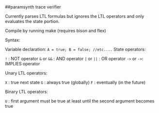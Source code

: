 ##paramsynth trace verifier

Currently parses LTL formulas but ignores the LTL operators and only evaluates the state portion.

Compile by running make (requires bison and flex)

Syntax:

Variable declaration:
`
A = true;
B = false;
//etc....
`
State operators:

`!`	    : 	NOT operator 
`&` or `&&` :	AND operator 
`|` or `||` : 	OR  operator 
`->` or `->`:	IMPLIES operator  

Unary LTL operators:

`X`         : 	true next state 
`G`         : 	always true (globally)
`F`	    : 	eventually (in the future) 

Binary LTL operators:

`U`         : 	first argument must be true at least until the second argument becomes true 
